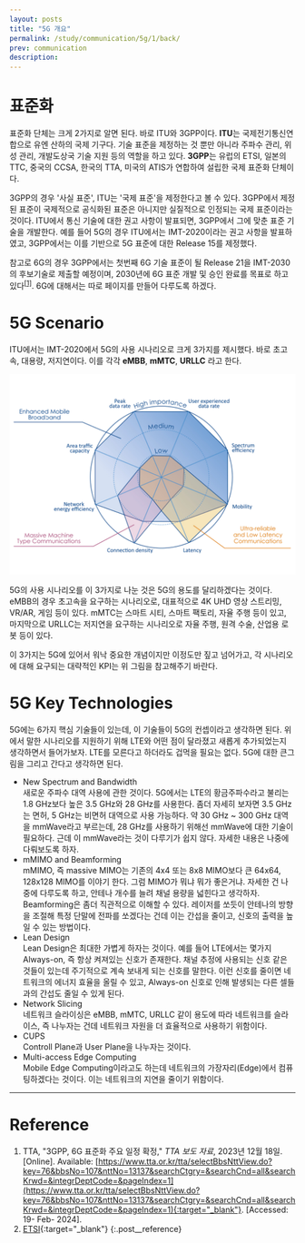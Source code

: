 ```yaml
---
layout: posts
title: "5G 개요"
permalink: /study/communication/5g/1/back/
prev: communication
description:
---
```


# 표준화

표준화 단체는 크게 2가지로 알면 된다. 바로 ITU와 3GPP이다. **ITU**는 국제전기통신연합으로 유엔 산하의 국제 기구다. 기술 표준을 제정하는 것 뿐만 아니라 주파수 관리, 위성 관리, 개발도상국 기술 지원 등의 역할을 하고 있다. **3GPP**는 유럽의 ETSI, 일본의 TTC, 중국의 CCSA, 한국의 TTA, 미국의 ATIS가 연합하여 설립한 국제 표준화 단체이다.

3GPP의 경우 '사실 표준', ITU는 '국제 표준'을 제정한다고 볼 수 있다. 3GPP에서 제정된 표준이 국제적으로 공식화된 표준은 아니지만 실질적으로 인정되는 국제 표준이라는 것이다. ITU에서 통신 기술에 대한 권고 사항이 발표되면, 3GPP에서 그에 맞춘 표준 기술을 개발한다. 예를 들어 5G의 경우 ITU에서는 IMT-2020이라는 권고 사항을 발표하였고, 3GPP에서는 이를 기반으로 5G 표준에 대한 Release 15를 제정했다.

참고로 6G의 경우 3GPP에서는 첫번째 6G 기술 표준이 될 Release 21을 IMT-2030의 후보기술로 제출할 예정이며, 2030년에 6G 표준 개발 및 승인 완료를 목표로 하고 있다<sup><a href='#Reference'>[1]</a></sup>. 6G에 대해서는 따로 페이지를 만들어 다루도록 하겠다.

# 5G Scenario

ITU에서는 IMT-2020에서 5G의 사용 시나리오로 크게 3가지를 제시했다. 바로 초고속, 대용량, 저지연이다. 이를 각각 **eMBB**, **mMTC**, **URLLC** 라고 한다.

<img class="modal img__small" src="/_pages/study/communication/5g/images/1/1.png" alt="<b>[Fig. 2]</b> Shannon’s communication architecture <a href='#Reference'>[2]</a>."/>

5G의 사용 시나리오를 이 3가지로 나눈 것은 5G의 용도를 달리하겠다는 것이다. eMBB의 경우 초고속을 요구하는 시나리오로, 대표적으로 4K UHD 영상 스트리밍, VR/AR, 게임 등이 있다. mMTC는 스마트 시티, 스마트 팩토리, 자율 주행 등이 있고, 마지막으로 URLLC는 저지연을 요구하는 시나리오로 자율 주행, 원격 수술, 산업용 로봇 등이 있다.

이 3가지는 5G에 있어서 워낙 중요한 개념이지만 이정도만 짚고 넘어가고, 각 시나리오에 대해 요구되는 대략적인 KPI는 위 그림을 참고해주기 바란다.

# 5G Key Technologies

5G에는 6가지 핵심 기술들이 있는데, 이 기술들이 5G의 컨셉이라고 생각하면 된다. 위에서 말한 시나리오를 지원하기 위해 LTE와 어떤 점이 달라졌고 새롭게 추가되었는지 생각하면서 들어가보자. LTE를 모른다고 하더라도 겁먹을 필요는 없다. 5G에 대한 큰그림을 그리고 간다고 생각하면 된다.
- New Spectrum and Bandwidth<br>
    새로운 주파수 대역 사용에 관한 것이다. 5G에서는 LTE의 황금주파수라고 불리는 1.8 GHz보다 높은 3.5 GHz와 28 GHz를 사용한다. 좀더 자세히 보자면 3.5 GHz는 면허, 5 GHz는 비면허 대역으로 사용 가능하다. 약 30 GHz ~ 300 GHz 대역을 mmWave라고 부르는데, 28 GHz를 사용하기 위해선 mmWave에 대한 기술이 필요하다. 근데 이 mmWave라는 것이 다루기가 쉽지 않다. 자세한 내용은 나중에 다뤄보도록 하자.
- mMIMO and Beamforming<br>
    mMIMO, 즉 massive MIMO는 기존의 4x4 또는 8x8 MIMO보다 큰 64x64, 128x128 MIMO를 이야기 한다. 그럼 MIMO가 뭐냐 뭐가 좋은거냐. 자세한 건 나중에 다루도록 하고, 안테나 개수를 늘려 채널 용량을 넓힌다고 생각하자. Beamforming은 좀더 직관적으로 이해할 수 있다. 레이저를 쏘듯이 안테나의 방향을 조절해 특정 단말에 전파를 쏘겠다는 건데 이는 간섭을 줄이고, 신호의 출력을 높일 수 있는 방법이다.
- Lean Design<br>
    Lean Design은 최대한 가볍게 하자는 것이다. 예를 들어 LTE에서는 몇가지 Always-on, 즉 항상 켜져있는 신호가 존재한다. 채널 추정에 사용되는 신호 같은 것들이 있는데 주기적으로 계속 보내게 되는 신호를 말한다. 이런 신호를 줄이면 네트워크의 에너지 효율을 올릴 수 있고, Always-on 신호로 인해 발생되는 다른 셀들과의 간섭도 줄일 수 있게 된다.
- Network Slicing<br>
    네트워크 슬라이싱은 eMBB, mMTC, URLLC 같이 용도에 따라 네트워크를 슬라이스, 즉 나누자는 건데 네트워크 자원을 더 효율적으로 사용하기 위함이다.
- CUPS<br>
    Controll Plane과 User Plane을 나누자는 것이다.
- Multi-access Edge Computing<br>
    Mobile Edge Computing이라고도 하는데 네트워크의 가장자리(Edge)에서 컴퓨팅하겠다는 것이다. 이는 네트워크의 지연을 줄이기 위함이다.


---

# <a name="Reference"></a>Reference
1. TTA, "3GPP, 6G 표준화 주요 일정 확정," <i>TTA 보도 자료</i>, 2023년 12월 18일. [Online]. Available: [https://www.tta.or.kr/tta/selectBbsNttView.do?key=76&bbsNo=107&nttNo=13137&searchCtgry=&searchCnd=all&searchKrwd=&integrDeptCode=&pageIndex=1](https://www.tta.or.kr/tta/selectBbsNttView.do?key=76&bbsNo=107&nttNo=13137&searchCtgry=&searchCnd=all&searchKrwd=&integrDeptCode=&pageIndex=1){:target="_blank"}. [Accessed: 19- Feb- 2024].
2. [ETSI](https://www.etsi.org/technologies/5g?tmpl=component){:target="_blank"}
{:.post__reference}